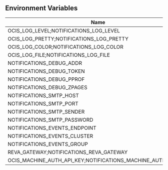 ## Environment Variables

| Name | Type | Default Value | Description |
|------|------|---------------|-------------|
| OCIS_LOG_LEVEL;NOTIFICATIONS_LOG_LEVEL | string |  | |
| OCIS_LOG_PRETTY;NOTIFICATIONS_LOG_PRETTY | bool | false | |
| OCIS_LOG_COLOR;NOTIFICATIONS_LOG_COLOR | bool | false | |
| OCIS_LOG_FILE;NOTIFICATIONS_LOG_FILE | string |  | |
| NOTIFICATIONS_DEBUG_ADDR | string |  | |
| NOTIFICATIONS_DEBUG_TOKEN | string |  | |
| NOTIFICATIONS_DEBUG_PPROF | bool | false | |
| NOTIFICATIONS_DEBUG_ZPAGES | bool | false | |
| NOTIFICATIONS_SMTP_HOST | string | 127.0.0.1 | |
| NOTIFICATIONS_SMTP_PORT | string | 1025 | |
| NOTIFICATIONS_SMTP_SENDER | string | god@example.com | |
| NOTIFICATIONS_SMTP_PASSWORD | string | godisdead | |
| NOTIFICATIONS_EVENTS_ENDPOINT | string | 127.0.0.1:9233 | |
| NOTIFICATIONS_EVENTS_CLUSTER | string | ocis-cluster | |
| NOTIFICATIONS_EVENTS_GROUP | string | notifications | |
| REVA_GATEWAY;NOTIFICATIONS_REVA_GATEWAY | string | 127.0.0.1:9142 | |
| OCIS_MACHINE_AUTH_API_KEY;NOTIFICATIONS_MACHINE_AUTH_API_KEY | string |  | |